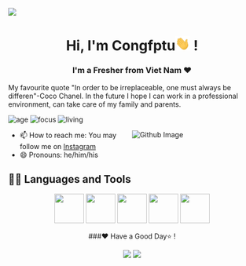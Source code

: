 ![](https://raw.githubusercontent.com/halfrost/halfrost/master/icons/header_.png)

<h1 align="center">Hi, I'm Congfptu<img src="https://raw.githubusercontent.com/ABSphreak/ABSphreak/master/gifs/Hi.gif" width="30px"> ! </h1>

<h3 align="center">I'm a Fresher from Viet Nam ❤</h3>
My favourite quote "In order to be irreplaceable, one must always be differen"-Coco Chanel. In the future I hope I can work in a professional environment, can take care of my family and parents.

![age](https://img.shields.io/badge/age-21-blue)
![focus](https://img.shields.io/badge/focus-FullStack-brightgreen)
![living](https://img.shields.io/badge/living-VietNam-3c9)

<img width="50%" align="right" alt="Github Image" src="https://raw.githubusercontent.com/onimur/.github/master/.resources/git-header.svg" />

- 📫 How to reach me: You may follow me on [Instagram](https://www.instagram.com/cong_206/) 
- 😄 Pronouns: he/him/his

## 👨‍💻 Languages and Tools

<div align="center">
 <img src="https://github.com/congfptu/congfptu/blob/master/logos/java.png?raw=true" height="60" width="60">
<img src="https://github.com/Subhampreet/Subhampreet/blob/master/logos/JS.png?raw=true" height="60" width="60">
<img src="https://github.com/Subhampreet/Subhampreet/blob/master/logos/css.png?raw=true" height="60" width="60">
<img src="https://github.com/Subhampreet/Subhampreet/blob/master/logos/html.png?raw=true" height="60" width="60">
<img src="https://github.com/congfptu/congfptu/blob/master/logos/C%23.png?raw=true" height="60" width="60">
</div>

<div align="center">


###❤️ Have a Good Day⭐ !

[<img src="https://img.shields.io/badge/facebook-%231877F2.svg?&style=for-the-badge&logo=facebook&logoColor=white">](https://www.facebook.com/kingg.coong/)
<a href="https://www.facebook.com/kingg.coong/"><img height="50" src="https://d2fltix0v2e0sb.cloudfront.net/dev-badge.svg"></a>

</div>






